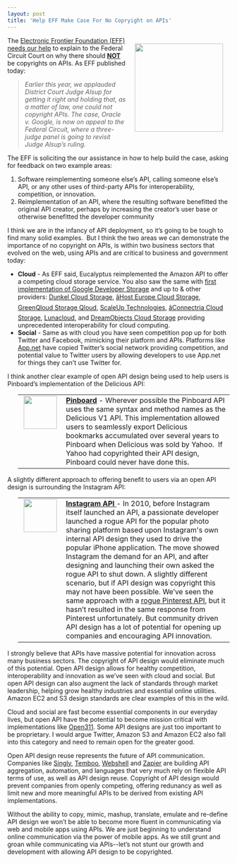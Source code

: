```yaml
---
layout: post
title: 'Help EFF Make Case For No Copryight on APIs'
---
```

<p><img style="padding: 15px;" src="https://s3.amazonaws.com/kinlane-productions/api-evangelist/electronic-frontier-foundation/electronic-frontier-foundation-logo.gif" alt="" width="200" align="right" /></p>
<p>The <a href="https://www.eff.org/deeplinks/2012/11/no-copyrights-apis-help-us-make-case">Electronic Frontier Foundation (EFF) needs our help</a> to explain to the Federal Circuit Court on why there should <strong><span style="text-decoration: underline;">NOT</span></strong> be copyrights on APIs.  As EFF published today:</p>
<blockquote><em>Earlier this year, we applauded District Court Judge Alsup for getting it right and holding that, as a matter of law, one could not copyright APIs. The case, Oracle v. Google, is now on appeal to the Federal Circuit, where a three-judge panel is going to revisit Judge Alsup&rsquo;s ruling.</em></blockquote>
<p>The EFF is soliciting the our assistance in how to help build the case, asking for feedback on two example areas:</p>
<ol class="mainlist">
<li>Software reimplementing someone else&rsquo;s API, calling someone else&rsquo;s API, or any other uses of third-party APIs for interoperability, competition, or innovation.</li>
<li>Reimplementation of an API, where the resulting software benefitted the original API creator, perhaps by increasing the creator&rsquo;s user base or otherwise benefitted the developer community</li>
</ol>
<p>I think we are in the infancy of API deployment, so it&rsquo;s going to be tough to find many solid examples. &nbsp;But I think the two areas we can demonstrate the importance of no copyright on APIs, is within two business sectors that evolved on the web, using APIs and are critical to business and government today:</p>
<ul class="mainlist">
<li><strong>Cloud</strong> - As EFF said, Eucalyptus reimplemented the Amazon API to offer a competing cloud storage service.  You also saw the same with <a href="http://www.kinlane.com/2010/09/01/google-storage-for-developers-interoperability/">first implementation of Google Developer Storage</a> and up to &amp; other providers: <a href="http://trac.cyberduck.ch/wiki/help/en/howto/dunkel">Dunkel Cloud Storage</a>, <a href="http://www.hosteurope.de/produkte/Cloud-Storage">âHost Europe Cloud Storage</a>, <a href="http://trac.cyberduck.ch/wiki/help/en/howto/greenqloud">GreenQloud Storage Qloud</a>, <a href="http://www.scaleupcloud.com/">ScaleUp Technologies</a>, <a href="https://www.mh.connectria.com/rp/order/cloud_storage_index">âConnectria Cloud Storage</a>, <a href="http://trac.cyberduck.ch/wiki/help/en/howto/lunacloud">Lunacloud</a>, and <a href="http://trac.cyberduck.ch/wiki/help/en/howto/dreamobjects">DreamObjects Cloud Storage</a>&nbsp;providing unprecedented interoperability for cloud computing.</li>
<li><strong>Social</strong> - Same as with cloud you have seen competition pop up for both Twitter and Facebook, mimicking their platform and APIs.  Platforms like <a title="App.net" href="https://join.app.net/">App.net</a> have copied Twitter&rsquo;s social network providing competition, and potential value to Twitter users by allowing developers to use App.net for things they can't use Twitter for.</li>
</ul>
<p>I think another clear example of open API design being used to help users is Pinboard&rsquo;s implementation of the Delicious API:</p>
<ol class="mainlist"> 
<table>
<tbody>
<tr>
<td width="85" align="center" valign="top"><img src="https://s3.amazonaws.com/kinlane-productions/api-evangelist/pinboard/pinboard-icon.png" alt="" width="75" /></td>
<td><strong><a title="Pinboard" href="http://pinboard.in/api/">Pinboard</a></strong> - Wherever possible the Pinboard API uses the same syntax and method names as the Delicious V1 API. This implementation allowed users to seamlessly export Delicious bookmarks accumulated over several years to Pinboard when Delicious was sold by Yahoo. &nbsp;If Yahoo had copyrighted their API design, Pinboard could never have done this.</td>
</tr>
</tbody>
</table>
</ol>
<p>A slightly different approach to offering benefit to users via an open API design is surrounding the Instagram API:</p>
<ol class="mainlist"> 
<table>
<tbody>
<tr>
<td width="85" align="center" valign="top"><img src="https://s3.amazonaws.com/kinlane-productions/api-evangelist/instagram/instagram-icon-250.png" alt="" width="75" /></td>
<td><strong><a href="http://apievangelist.com/2011/02/08/instagram-launches-api/">Instagram API </a></strong>- In 2010, before Instagram itself launched an API, a passionate developer launched a rogue API for the popular photo sharing platform based upon Instagram's own internal API design they used to drive the popular iPhone application.  The move showed Instagram the demand for an API, and after designing and launching their own asked the rogue API to shut down.  A slightly different scenario, but if API design was copyright this may not have been possible.  We&rsquo;ve seen the same approach with a <a href="http://apievangelist.com/2012/05/25/lack-of-pinterest-api-is-a-lack-of-api-business-strategy/">rogue Pinterest API</a>, but it hasn&rsquo;t resulted in the same response from Pinterest unfortunately.   But community driven API design has a lot of potential for opening up companies and encouraging API innovation.</td>
</tr>
</tbody>
</table>
</ol>
<p>I strongly believe that APIs have massive potential for innovation across many business sectors.  The copyright of API design would eliminate much of this potential.  Open API design allows for healthy competition, interoperability and innovation as we&rsquo;ve seen with cloud and social.  But open API design can also augment the lack of standards through market leadership, helping grow healthy industries and essential online utilities.  Amazon EC2 and S3 design standards are clear examples of this in the wild.</p>
<p>Cloud and social are fast become essential components in our everyday lives, but open API have the potential to become mission critical with implementations like <a href="http://open311.org/">Open311</a>.  Some API designs are just too important to be proprietary.   I would argue Twitter, Amazon S3 and Amazon EC2 also fall into this category and need to remain open for the greater good.</p>
<p>Open API design reuse represents the future of API communication.  Companies like <a title="Singly" href="https://singly.com/">Singly</a>, <a title="Temboo" href="https://www.temboo.com/">Temboo</a>, <a title="Webshell" href="http://webshell.io/">Webshell</a> and <a title="Zapier" href="https://zapier.com/">Zapier</a> are building API aggregation, automation, and languages that very much rely on flexible API terms of use, as well as API design reuse.  Copyright of API design would prevent companies from openly competing, offering redunancy as well as limit new and more meaningful APIs to be derived from existing API implementations.</p>
<p>Without the ability to copy, mimic, mashup, translate, emulate and re-define API design we won&rsquo;t be able to become more fluent in communicating via web and mobile apps using APIs.  We are just beginning to understand online communication via the power of mobile apps.  As we still grunt and groan while communicating via APIs--let&rsquo;s not stunt our growth and development with allowing API design to be copyrighted.</p>